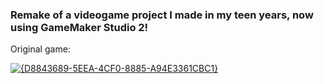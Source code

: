 ### Remake of a videogame project I made in my teen years, now using GameMaker Studio 2!
Original game:
<br>

[![{D8843689-5EEA-4CF0-8885-A94E3361CBC1}](https://github.com/user-attachments/assets/bd21a15e-1dff-48cb-b5e4-cae3c1ccc26c)](https://garze05.itch.io/testshot)
